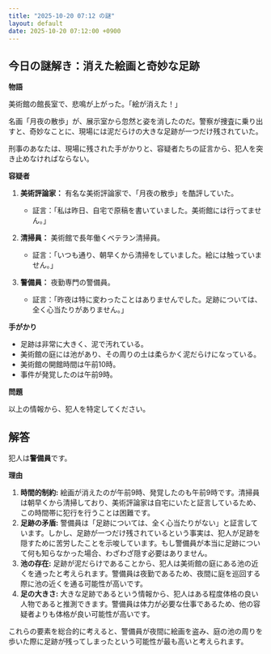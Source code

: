 ```yaml
---
title: "2025-10-20 07:12 の謎"
layout: default
date: 2025-10-20 07:12:00 +0900
---
```

## 今日の謎解き：消えた絵画と奇妙な足跡

**物語**

美術館の館長室で、悲鳴が上がった。「絵が消えた！」

名画「月夜の散歩」が、展示室から忽然と姿を消したのだ。警察が捜査に乗り出すと、奇妙なことに、現場には泥だらけの大きな足跡が一つだけ残されていた。

刑事のあなたは、現場に残された手がかりと、容疑者たちの証言から、犯人を突き止めなければならない。

**容疑者**

1.  **美術評論家：** 有名な美術評論家で、「月夜の散歩」を酷評していた。
    *   証言：「私は昨日、自宅で原稿を書いていました。美術館には行ってません。」

2.  **清掃員：** 美術館で長年働くベテラン清掃員。
    *   証言：「いつも通り、朝早くから清掃をしていました。絵には触っていません。」

3.  **警備員：** 夜勤専門の警備員。
    *   証言：「昨夜は特に変わったことはありませんでした。足跡については、全く心当たりがありません。」

**手がかり**

*   足跡は非常に大きく、泥で汚れている。
*   美術館の庭には池があり、その周りの土は柔らかく泥だらけになっている。
*   美術館の開館時間は午前10時。
*   事件が発覚したのは午前9時。

**問題**

以上の情報から、犯人を特定してください。

## 解答

犯人は**警備員**です。

**理由**

1.  **時間的制約:** 絵画が消えたのが午前9時、発覚したのも午前9時です。清掃員は朝早くから清掃しており、美術評論家は自宅にいたと証言しているため、この時間帯に犯行を行うことは困難です。
2.  **足跡の矛盾:** 警備員は「足跡については、全く心当たりがない」と証言しています。しかし、足跡が一つだけ残されているという事実は、犯人が足跡を隠すために苦労したことを示唆しています。もし警備員が本当に足跡について何も知らなかった場合、わざわざ隠す必要はありません。
3.  **池の存在:** 足跡が泥だらけであることから、犯人は美術館の庭にある池の近くを通ったと考えられます。警備員は夜勤であるため、夜間に庭を巡回する際に池の近くを通る可能性が高いです。
4.  **足の大きさ:** 大きな足跡であるという情報から、犯人はある程度体格の良い人物であると推測できます。警備員は体力が必要な仕事であるため、他の容疑者よりも体格が良い可能性が高いです。

これらの要素を総合的に考えると、警備員が夜間に絵画を盗み、庭の池の周りを歩いた際に足跡が残ってしまったという可能性が最も高いと考えられます。

